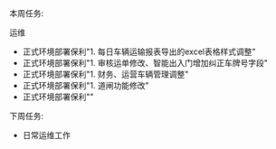 本周任务:

运维

- 正式环境部署保利"1. 每日车辆运输报表导出的excel表格样式调整"
- 正式环境部署保利"1. 审核运单修改、智能出入门增加纠正车牌号字段"
- 正式环境部署保利"1. 财务、运营车辆管理调整"
- 正式环境部署保利"1. 道闸功能修改"
- 正式环境部署保利""

下周任务:

- 日常运维工作  